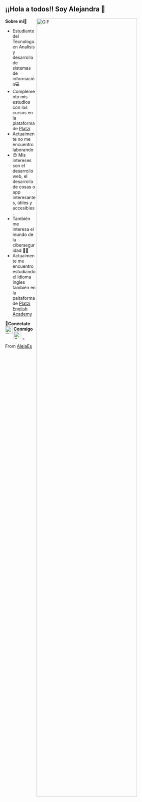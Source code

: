 <h2>¡¡Hola a todos!! Soy Alejandra 👋</h2>
    <img align="right" alt="GIF" src="https://res.cloudinary.com/practicaldev/image/fetch/s--2bZIjPGC--/c_limit%2Cf_auto%2Cfl_progressive%2Cq_66%2Cw_880/https://dev-to-uploads.s3.amazonaws.com/i/d4tvukbt5mra37cvwklk.gif" width="80%" />

**Sobre mí**👩

- Estudiante del Tecnologo en Analisis y desarrollo de sistemas de información💻
- Complemento mis estudios con los cursos en la plataforma de [Platzi](https://platzi.com "Platzi")
- Actualmente no me encuentro laborando
- 😊 Mis intereses son el desarrollo web, el desarrollo de cosas o app interesantes, útiles y accesibles.
- También me interesa el mundo de la ciberseguridad 👩‍💻
- Actualmente me encuentro estudiando el idioma Ingles también en la paltaforma de [Platzi English Academy](https://platzi.com/idioma-ingles/ "Platzi English Academy")

🚀**Conéctate Conmigo**
<a href="https://www.linkedin.com/in/alejandra-espinosa-jim%C3%A9nez-871b2255/">
  <img align="left" alt="Omar_BM" width="24px" src="https://cdn.jsdelivr.net/npm/simple-icons@v3/icons/linkedin.svg" />
</a>
<a href="https://www.instagram.com/maleja880629/">
  <img align="left" alt="Omar_BM" width="24px" src="https://cdn.jsdelivr.net/npm/simple-icons@v3/icons/instagram.svg" />
</a>

⭐️ From [AlejaEs](https://github.com/AlejaEs)


